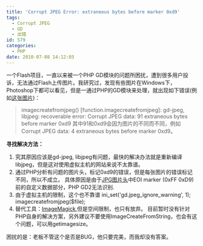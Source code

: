 ```yaml
---
title: 'Corrupt JPEG Error: extraneous bytes before marker 0xd9'
tags:
  - Corrupt JPEG
  - GD
  - 出错
id: 579
categories:
  - PHP
date: 2010-07-08 14:12:03
---
```


一个Flash项目，一直以来被一个PHP GD模块的问题所困扰，遭到很多用户投诉，无法通过Flash上传图片。我研究过，发现有些图片在Windows下，Photoshop下都可以看见，但是一通过PHP的GD模块来处理，就出现如下错误(例如[这张图片](http://bugs.libgd.org/?getfile=262))：
> imagecreatefromjpeg() [function.imagecreatefromjpeg]: gd-jpeg, libjpeg: recoverable error: Corrupt JPEG data: 91 extraneous bytes before marker 0xd9
其中91和0xd9会因为图片的不同而不同，例如Corrupt JPEG data: 4 extraneous bytes before marker 0xd9。

**寻找解决方法：**

1.  究其原因应该是gd-jpeg, libjpeg有问题，最快的解决办法就是重新编译libjpeg，但是这对使用虚拟主机的网站来说不太靠谱。
2.  通过PHP分析有问题的图片头，标记0xd9的错误，但是每张图片的错误标记不同，所以不成立。
具体原因是由于[JPG图片头](http://www.media.mit.edu/pia/Research/deepview/exif.html)中EOI marker (0xFF 0xD9) 前的自定义数据部分，PHP GD2无法识别.
3.  由于虚拟主机的限制，这个也不靠谱
ini_set('gd.jpeg_ignore_warning', 1);
imagecreatefromjpeg($file);
4.  替代工具：[ImageMagick](http://us3.php.net/manual/en/book.imagick.php),但是空间限制，也只有放弃。
目前暂时没有针对PHP自身的解决方案，另外建议不要使用ImageCreateFromString，也会有这个问题，可以用getimagesize。

困扰的是：老板不管这个是否是BUG，他只要完美，而我却没有答案。